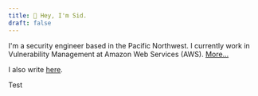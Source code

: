 ```yaml
---
title: 👋 Hey, I'm Sid.
draft: false
---
```


I'm a security engineer based in the Pacific Northwest. I currently work in Vulnerability Management at Amazon Web Services (AWS). [More...](/now)

I also write [here](/posts).

Test

